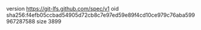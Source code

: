 version https://git-lfs.github.com/spec/v1
oid sha256:f4efb05ccbad54905d72cb8c7e97ed59e89f4cd10ce979c76aba599967287588
size 3899
